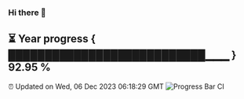### Hi there 👋
⏳ Year progress { ███████████████████████████▁▁▁ } 92.95 %
---
⏰ Updated on Wed, 06 Dec 2023 06:18:29 GMT
![Progress Bar CI](https://github.com/liununu/liununu/workflows/Progress%20Bar%20CI/badge.svg)
